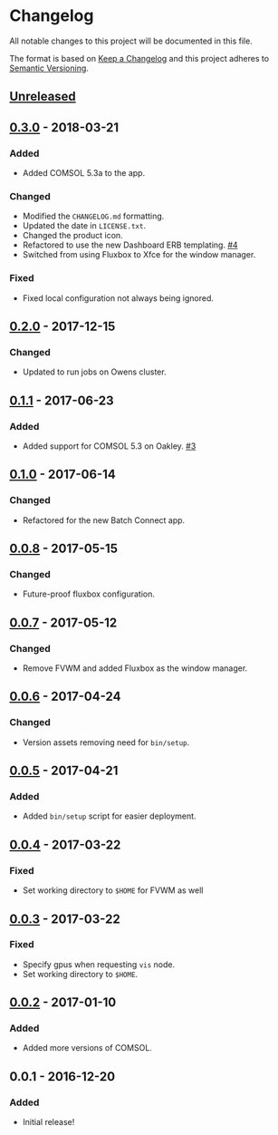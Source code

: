 # Changelog
All notable changes to this project will be documented in this file.

The format is based on [Keep a Changelog](http://keepachangelog.com/en/1.0.0/)
and this project adheres to [Semantic Versioning](http://semver.org/spec/v2.0.0.html).

## [Unreleased]

## [0.3.0] - 2018-03-21
### Added
- Added COMSOL 5.3a to the app.

### Changed
- Modified the `CHANGELOG.md` formatting.
- Updated the date in `LICENSE.txt`.
- Changed the product icon.
- Refactored to use the new Dashboard ERB templating.
  [#4](https://github.com/OSC/bc_osc_comsol/issues/4)
- Switched from using Fluxbox to Xfce for the window manager.

### Fixed
- Fixed local configuration not always being ignored.

## [0.2.0] - 2017-12-15
### Changed
- Updated to run jobs on Owens cluster.

## [0.1.1] - 2017-06-23
### Added
- Added support for COMSOL 5.3 on Oakley.
  [#3](https://github.com/OSC/bc_osc_comsol/issues/3)

## [0.1.0] - 2017-06-14
### Changed
- Refactored for the new Batch Connect app.

## [0.0.8] - 2017-05-15
### Changed
- Future-proof fluxbox configuration.

## [0.0.7] - 2017-05-12
### Changed
- Remove FVWM and added Fluxbox as the window manager.

## [0.0.6] - 2017-04-24
### Changed
- Version assets removing need for `bin/setup`.

## [0.0.5] - 2017-04-21
### Added
- Added `bin/setup` script for easier deployment.

## [0.0.4] - 2017-03-22
### Fixed
- Set working directory to `$HOME` for FVWM as well

## [0.0.3] - 2017-03-22
### Fixed
- Specify gpus when requesting `vis` node.
- Set working directory to `$HOME`.

## [0.0.2] - 2017-01-10
### Added
- Added more versions of COMSOL.

## 0.0.1 - 2016-12-20
### Added
- Initial release!

[Unreleased]: https://github.com/OSC/bc_osc_comsol/compare/v0.3.0...HEAD
[0.3.0]: https://github.com/OSC/bc_osc_comsol/compare/v0.2.0...v0.3.0
[0.2.0]: https://github.com/OSC/bc_osc_comsol/compare/v0.1.1...v0.2.0
[0.1.1]: https://github.com/OSC/bc_osc_comsol/compare/v0.1.0...v0.1.1
[0.1.0]: https://github.com/OSC/bc_osc_comsol/compare/v0.0.8...v0.1.0
[0.0.8]: https://github.com/OSC/bc_osc_comsol/compare/v0.0.7...v0.0.8
[0.0.7]: https://github.com/OSC/bc_osc_comsol/compare/v0.0.6...v0.0.7
[0.0.6]: https://github.com/OSC/bc_osc_comsol/compare/v0.0.5...v0.0.6
[0.0.5]: https://github.com/OSC/bc_osc_comsol/compare/v0.0.4...v0.0.5
[0.0.4]: https://github.com/OSC/bc_osc_comsol/compare/v0.0.3...v0.0.4
[0.0.3]: https://github.com/OSC/bc_osc_comsol/compare/v0.0.2...v0.0.3
[0.0.2]: https://github.com/OSC/bc_osc_comsol/compare/v0.0.1...v0.0.2
